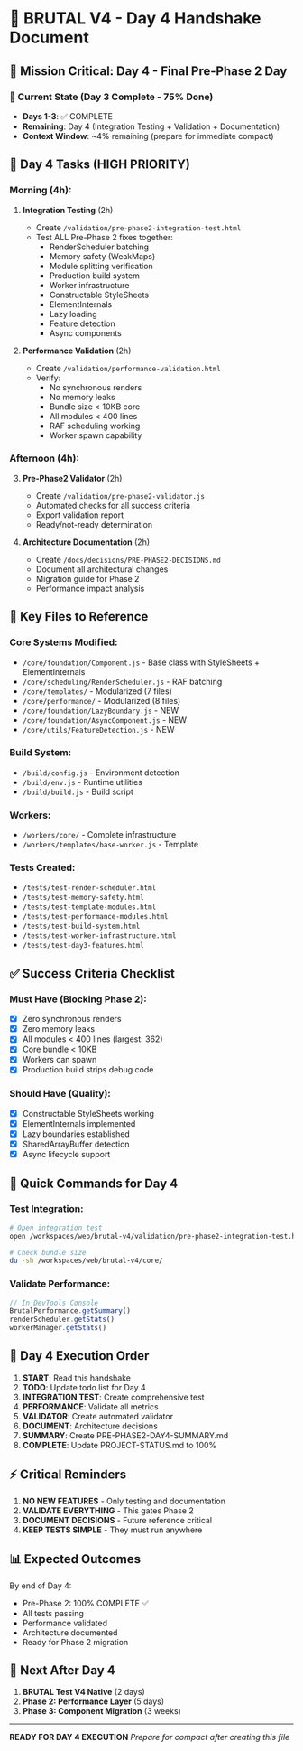 # 🤝 BRUTAL V4 - Day 4 Handshake Document

## 🎯 Mission Critical: Day 4 - Final Pre-Phase 2 Day

### 📍 Current State (Day 3 Complete - 75% Done)
- **Days 1-3**: ✅ COMPLETE
- **Remaining**: Day 4 (Integration Testing + Validation + Documentation)
- **Context Window**: ~4% remaining (prepare for immediate compact)

## 🚨 Day 4 Tasks (HIGH PRIORITY)

### Morning (4h):
1. **Integration Testing** (2h)
   - Create `/validation/pre-phase2-integration-test.html`
   - Test ALL Pre-Phase 2 fixes together:
     - RenderScheduler batching
     - Memory safety (WeakMaps)
     - Module splitting verification
     - Production build system
     - Worker infrastructure
     - Constructable StyleSheets
     - ElementInternals
     - Lazy loading
     - Feature detection
     - Async components

2. **Performance Validation** (2h)
   - Create `/validation/performance-validation.html`
   - Verify:
     - No synchronous renders
     - No memory leaks
     - Bundle size < 10KB core
     - All modules < 400 lines
     - RAF scheduling working
     - Worker spawn capability

### Afternoon (4h):
3. **Pre-Phase2 Validator** (2h)
   - Create `/validation/pre-phase2-validator.js`
   - Automated checks for all success criteria
   - Export validation report
   - Ready/not-ready determination

4. **Architecture Documentation** (2h)
   - Create `/docs/decisions/PRE-PHASE2-DECISIONS.md`
   - Document all architectural changes
   - Migration guide for Phase 2
   - Performance impact analysis

## 📁 Key Files to Reference

### Core Systems Modified:
- `/core/foundation/Component.js` - Base class with StyleSheets + ElementInternals
- `/core/scheduling/RenderScheduler.js` - RAF batching
- `/core/templates/` - Modularized (7 files)
- `/core/performance/` - Modularized (8 files)
- `/core/foundation/LazyBoundary.js` - NEW
- `/core/foundation/AsyncComponent.js` - NEW
- `/core/utils/FeatureDetection.js` - NEW

### Build System:
- `/build/config.js` - Environment detection
- `/build/env.js` - Runtime utilities
- `/build/build.js` - Build script

### Workers:
- `/workers/core/` - Complete infrastructure
- `/workers/templates/base-worker.js` - Template

### Tests Created:
- `/tests/test-render-scheduler.html`
- `/tests/test-memory-safety.html`
- `/tests/test-template-modules.html`
- `/tests/test-performance-modules.html`
- `/tests/test-build-system.html`
- `/tests/test-worker-infrastructure.html`
- `/tests/test-day3-features.html`

## ✅ Success Criteria Checklist

### Must Have (Blocking Phase 2):
- [x] Zero synchronous renders
- [x] Zero memory leaks  
- [x] All modules < 400 lines (largest: 362)
- [x] Core bundle < 10KB
- [x] Workers can spawn
- [x] Production build strips debug code

### Should Have (Quality):
- [x] Constructable StyleSheets working
- [x] ElementInternals implemented
- [x] Lazy boundaries established
- [x] SharedArrayBuffer detection
- [x] Async lifecycle support

## 🔧 Quick Commands for Day 4

### Test Integration:
```bash
# Open integration test
open /workspaces/web/brutal-v4/validation/pre-phase2-integration-test.html

# Check bundle size
du -sh /workspaces/web/brutal-v4/core/
```

### Validate Performance:
```javascript
// In DevTools Console
BrutalPerformance.getSummary()
renderScheduler.getStats()
workerManager.getStats()
```

## 🎯 Day 4 Execution Order

1. **START**: Read this handshake
2. **TODO**: Update todo list for Day 4
3. **INTEGRATION TEST**: Create comprehensive test
4. **PERFORMANCE**: Validate all metrics
5. **VALIDATOR**: Create automated validator
6. **DOCUMENT**: Architecture decisions
7. **SUMMARY**: Create PRE-PHASE2-DAY4-SUMMARY.md
8. **COMPLETE**: Update PROJECT-STATUS.md to 100%

## ⚡ Critical Reminders

1. **NO NEW FEATURES** - Only testing and documentation
2. **VALIDATE EVERYTHING** - This gates Phase 2
3. **DOCUMENT DECISIONS** - Future reference critical
4. **KEEP TESTS SIMPLE** - They must run anywhere

## 📊 Expected Outcomes

By end of Day 4:
- Pre-Phase 2: 100% COMPLETE ✅
- All tests passing
- Performance validated
- Architecture documented
- Ready for Phase 2 migration

## 🚀 Next After Day 4

1. **BRUTAL Test V4 Native** (2 days)
2. **Phase 2: Performance Layer** (5 days)
3. **Phase 3: Component Migration** (3 weeks)

---

**READY FOR DAY 4 EXECUTION**
*Prepare for compact after creating this file*